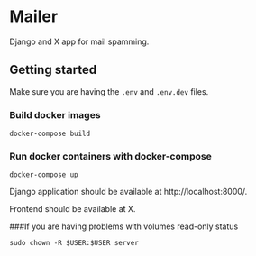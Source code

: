 # Mailer

Django and X app for mail spamming.

## Getting started

Make sure you are having the `.env` and `.env.dev` files.

### Build docker images

```console
docker-compose build
```

### Run docker containers with docker-compose

```console
docker-compose up
```

Django application should be available at http://localhost:8000/.

Frontend should be available at X.

###If you are having problems with volumes read-only status

```console
sudo chown -R $USER:$USER server
```
